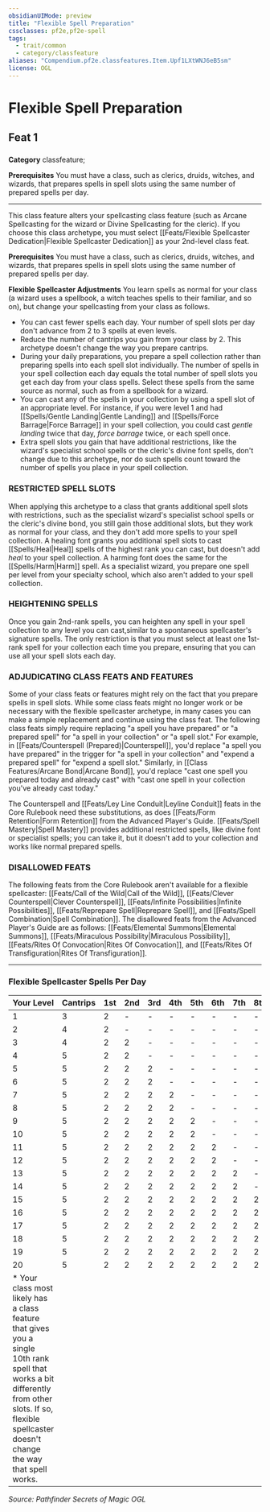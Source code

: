 ```yaml
---
obsidianUIMode: preview
title: "Flexible Spell Preparation"
cssclasses: pf2e,pf2e-spell
tags:
  - trait/common
  - category/classfeature
aliases: "Compendium.pf2e.classfeatures.Item.Upf1LXtWNJ6eB5sm"
license: OGL
---
```

# Flexible Spell Preparation
## Feat 1
### 

**Category** classfeature; 



**Prerequisites** You must have a class, such as clerics, druids, witches, and wizards, that prepares spells in spell slots using the same number of prepared spells per day.
* * *
This class feature alters your spellcasting class feature (such as Arcane Spellcasting for the wizard or Divine Spellcasting for the cleric). If you choose this class archetype, you must select [[Feats/Flexible Spellcaster Dedication|Flexible Spellcaster Dedication]] as your 2nd-level class feat.

**Prerequisites** You must have a class, such as clerics, druids, witches, and wizards, that prepares spells in spell slots using the same number of prepared spells per day.

**Flexible Spellcaster Adjustments** You learn spells as normal for your class (a wizard uses a spellbook, a witch teaches spells to their familiar, and so on), but change your spellcasting from your class as follows.

*   You can cast fewer spells each day. Your number of spell slots per day don't advance from 2 to 3 spells at even levels.
*   Reduce the number of cantrips you gain from your class by 2. This archetype doesn't change the way you prepare cantrips.
*   During your daily preparations, you prepare a spell collection rather than preparing spells into each spell slot individually. The number of spells in your spell collection each day equals the total number of spell slots you get each day from your class spells. Select these spells from the same source as normal, such as from a spellbook for a wizard.
*   You can cast any of the spells in your collection by using a spell slot of an appropriate level. For instance, if you were level 1 and had [[Spells/Gentle Landing|Gentle Landing]] and [[Spells/Force Barrage|Force Barrage]] in your spell collection, you could cast _gentle landing_ twice that day, _force barrage_ twice, or each spell once.
*   Extra spell slots you gain that have additional restrictions, like the wizard's specialist school spells or the cleric's divine font spells, don't change due to this archetype, nor do such spells count toward the number of spells you place in your spell collection.

### RESTRICTED SPELL SLOTS

When applying this archetype to a class that grants additional spell slots with restrictions, such as the specialist wizard's specialist school spells or the cleric's divine bond, you still gain those additional slots, but they work as normal for your class, and they don't add more spells to your spell collection. A healing font grants you additional spell slots to cast [[Spells/Heal|Heal]] spells of the highest rank you can cast, but doesn't add _heal_ to your spell collection. A harming font does the same for the [[Spells/Harm|Harm]] spell. As a specialist wizard, you prepare one spell per level from your specialty school, which also aren't added to your spell collection.

### HEIGHTENING SPELLS

Once you gain 2nd-rank spells, you can heighten any spell in your spell collection to any level you can cast,similar to a spontaneous spellcaster's signature spells. The only restriction is that you must select at least one 1st-rank spell for your collection each time you prepare, ensuring that you can use all your spell slots each day.

### ADJUDICATING CLASS FEATS AND FEATURES

Some of your class feats or features might rely on the fact that you prepare spells in spell slots. While some class feats might no longer work or be necessary with the flexible spellcaster archetype, in many cases you can make a simple replacement and continue using the class feat. The following class feats simply require replacing "a spell you have prepared" or "a prepared spell" for "a spell in your collection" or "a spell slot." For example, in [[Feats/Counterspell (Prepared)|Counterspell]], you'd replace "a spell you have prepared" in the trigger for "a spell in your collection" and "expend a prepared spell" for "expend a spell slot." Similarly, in [[Class Features/Arcane Bond|Arcane Bond]], you'd replace "cast one spell you prepared today and already cast" with "cast one spell in your collection you've already cast today."

The Counterspell and [[Feats/Ley Line Conduit|Leyline Conduit]] feats in the Core Rulebook need these substitutions, as does [[Feats/Form Retention|Form Retention]] from the Advanced Player's Guide. [[Feats/Spell Mastery|Spell Mastery]] provides additional restricted spells, like divine font or specialist spells; you can take it, but it doesn't add to your collection and works like normal prepared spells.

### DISALLOWED FEATS

The following feats from the Core Rulebook aren't available for a flexible spellcaster: [[Feats/Call of the Wild|Call of the Wild]], [[Feats/Clever Counterspell|Clever Counterspell]], [[Feats/Infinite Possibilities|Infinite Possibilities]], [[Feats/Reprepare Spell|Reprepare Spell]], and [[Feats/Spell Combination|Spell Combination]]. The disallowed feats from the Advanced Player's Guide are as follows: [[Feats/Elemental Summons|Elemental Summons]], [[Feats/Miraculous Possibility|Miraculous Possibility]], [[Feats/Rites Of Convocation|Rites Of Convocation]], and [[Feats/Rites Of Transfiguration|Rites Of Transfiguration]].

* * *

### **Flexible Spellcaster Spells Per Day**

  

| Your Level | Cantrips | 1st | 2nd | 3rd | 4th | 5th | 6th | 7th | 8th | 9th | 10th |
| --- | --- | --- | --- | --- | --- | --- | --- | --- | --- | --- | --- |
| 1 | 3 | 2 | \- | \- | \- | \- | \- | \- | \- | \- | \- |
| 2 | 4 | 2 | \- | \- | \- | \- | \- | \- | \- | \- | \- |
| 3 | 4 | 2 | 2 | \- | \- | \- | \- | \- | \- | \- | \- |
| 4 | 5 | 2 | 2 | \- | \- | \- | \- | \- | \- | \- | \- |
| 5 | 5 | 2 | 2 | 2 | \- | \- | \- | \- | \- | \- | \- |
| 6 | 5 | 2 | 2 | 2 | \- | \- | \- | \- | \- | \- | \- |
| 7 | 5 | 2 | 2 | 2 | 2 | \- | \- | \- | \- | \- | \- |
| 8 | 5 | 2 | 2 | 2 | 2 | \- | \- | \- | \- | \- | \- |
| 9 | 5 | 2 | 2 | 2 | 2 | 2 | \- | \- | \- | \- | \- |
| 10 | 5 | 2 | 2 | 2 | 2 | 2 | \- | \- | \- | \- | \- |
| 11 | 5 | 2 | 2 | 2 | 2 | 2 | 2 | \- | \- | \- | \- |
| 12 | 5 | 2 | 2 | 2 | 2 | 2 | 2 | \- | \- | \- | \- |
| 13 | 5 | 2 | 2 | 2 | 2 | 2 | 2 | 2 | \- | \- | \- |
| 14 | 5 | 2 | 2 | 2 | 2 | 2 | 2 | 2 | \- | \- | \- |
| 15 | 5 | 2 | 2 | 2 | 2 | 2 | 2 | 2 | 2 | \- | \- |
| 16 | 5 | 2 | 2 | 2 | 2 | 2 | 2 | 2 | 2 | \- | \- |
| 17 | 5 | 2 | 2 | 2 | 2 | 2 | 2 | 2 | 2 | 2 | \- |
| 18 | 5 | 2 | 2 | 2 | 2 | 2 | 2 | 2 | 2 | 2 | \- |
| 19 | 5 | 2 | 2 | 2 | 2 | 2 | 2 | 2 | 2 | 2 | \* |
| 20 | 5 | 2 | 2 | 2 | 2 | 2 | 2 | 2 | 2 | 2 | \* |
| \* Your class most likely has a class feature that gives you a single 10th rank spell that works a bit differently from other slots. If so, flexible spellcaster doesn't change the way that spell works. |  |  |  |  |  |  |  |  |  |  |  |

*Source: Pathfinder Secrets of Magic*
*OGL*